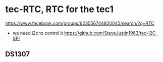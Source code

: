 # tec-RTC, RTC for the tec1

https://www.facebook.com/groups/623556744820045/search/?q=RTC

- we need i2c to control it https://github.com/SteveJustin1963/tec-I2C-SPI
  

## DS1307
